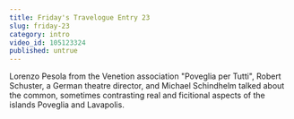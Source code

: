 ```yaml
---
title: Friday's Travelogue Entry 23
slug: friday-23
category: intro
video_id: 105123324
published: untrue
---
```


Lorenzo Pesola from the Venetion association "Poveglia per Tutti", Robert Schuster, a German theatre director, and Michael Schindhelm talked about the common, sometimes contrasting real and ficitional aspects of the islands Poveglia and Lavapolis. 
